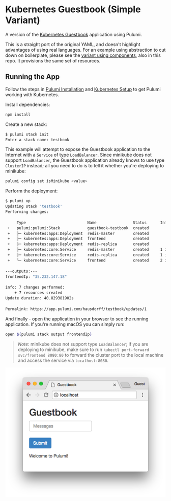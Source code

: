 # Kubernetes Guestbook (Simple Variant)

A version of the [Kubernetes Guestbook](https://kubernetes.io/docs/tutorials/stateless-application/guestbook/)
application using Pulumi.

This is a straight port of the original YAML, and doesn't highlight advantages of using real languages. For an example
using abstraction to cut down on boilerplate, please see the [variant using components](../components),
also in this repo. It provisions the same set of resources.

## Running the App

Follow the steps in [Pulumi Installation](https://pulumi.io/install/) and [Kubernetes Setup](https://pulumi.io/quickstart/kubernetes/setup.html) to get Pulumi working with Kubernetes.

Install dependencies:

```sh
npm install
```

Create a new stack:

```sh
$ pulumi stack init
Enter a stack name: testbook
```

This example will attempt to expose the Guestbook application to the Internet with a `Service` of
type `LoadBalancer`. Since minikube does not support `LoadBalancer`, the Guestbook application
already knows to use type `ClusterIP` instead; all you need to do is to tell it whether you're
deploying to minikube:

```sh
pulumi config set isMinikube <value>
```

Perform the deployment:

```sh
$ pulumi up
Updating stack 'testbook'
Performing changes:

     Type                           Name                Status      Info
 +   pulumi:pulumi:Stack            guestbook-testbook  created
 +   ├─ kubernetes:apps:Deployment  redis-master        created
 +   ├─ kubernetes:apps:Deployment  frontend            created
 +   ├─ kubernetes:apps:Deployment  redis-replica       created
 +   ├─ kubernetes:core:Service     redis-master        created     1 info message
 +   ├─ kubernetes:core:Service     redis-replica       created     1 info message
 +   └─ kubernetes:core:Service     frontend            created     2 info messages

---outputs:---
frontendIp: "35.232.147.18"

info: 7 changes performed:
    + 7 resources created
Update duration: 40.829381902s

Permalink: https://app.pulumi.com/hausdorff/testbook/updates/1
```

And finally - open the application in your browser to see the running application. If you're running
macOS you can simply run:

```sh
open $(pulumi stack output frontendIp)
```

> _Note_: minikube does not support type `LoadBalancer`; if you are deploying to minikube, make sure
> to run `kubectl port-forward svc/frontend 8080:80` to forward the cluster port to the local
> machine and access the service via `localhost:8080`.

![Guestbook in browser](./imgs/guestbook.png)
